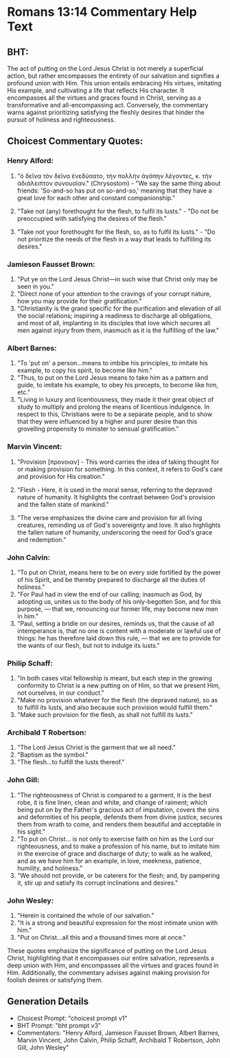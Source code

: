# Romans 13:14 Commentary Help Text

## BHT:
The act of putting on the Lord Jesus Christ is not merely a superficial action, but rather encompasses the entirety of our salvation and signifies a profound union with Him. This union entails embracing His virtues, imitating His example, and cultivating a life that reflects His character. It encompasses all the virtues and graces found in Christ, serving as a transformative and all-encompassing act. Conversely, the commentary warns against prioritizing satisfying the fleshly desires that hinder the pursuit of holiness and righteousness.

## Choicest Commentary Quotes:
### Henry Alford:
1. "ὁ δεῖνα τὸν δεῖνα ἐνεδύσατο, τὴν πολλὴν ἀγάπην λέγοντες, κ. τὴν ἀδιάλειπτον συνουσίαν." (Chrysostom) - "We say the same thing about friends: 'So-and-so has put on so-and-so,' meaning that they have a great love for each other and constant companionship." 

2. "Take not (any) forethought for the flesh, to fulfil its lusts." - "Do not be preoccupied with satisfying the desires of the flesh." 

3. "Take not your forethought for the flesh, so, as to fulfil its lusts." - "Do not prioritize the needs of the flesh in a way that leads to fulfilling its desires."

### Jamieson Fausset Brown:
1. "Put ye on the Lord Jesus Christ—in such wise that Christ only may be seen in you."
2. "Direct none of your attention to the cravings of your corrupt nature, how you may provide for their gratification."
3. "Christianity is the grand specific for the purification and elevation of all the social relations; inspiring a readiness to discharge all obligations, and most of all, implanting in its disciples that love which secures all men against injury from them, inasmuch as it is the fulfilling of the law."

### Albert Barnes:
1. "To 'put on' a person...means to imbibe his principles, to imitate his example, to copy his spirit, to become like him."
2. "Thus, to put on the Lord Jesus means to take him as a pattern and guide, to imitate his example, to obey his precepts, to become like him, etc."
3. "Living in luxury and licentiousness, they made it their great object of study to multiply and prolong the means of licentious indulgence. In respect to this, Christians were to be a separate people, and to show that they were influenced by a higher and purer desire than this grovelling propensity to minister to sensual gratification."

### Marvin Vincent:
1. "Provision [προνοιαν] - This word carries the idea of taking thought for or making provision for something. In this context, it refers to God's care and provision for His creation." 

2. "Flesh - Here, it is used in the moral sense, referring to the depraved nature of humanity. It highlights the contrast between God's provision and the fallen state of mankind." 

3. "The verse emphasizes the divine care and provision for all living creatures, reminding us of God's sovereignty and love. It also highlights the fallen nature of humanity, underscoring the need for God's grace and redemption."

### John Calvin:
1. "To put on Christ, means here to be on every side fortified by the power of his Spirit, and be thereby prepared to discharge all the duties of holiness."
2. "For Paul had in view the end of our calling; inasmuch as God, by adopting us, unites us to the body of his only-begotten Son, and for this purpose, — that we, renouncing our former life, may become new men in him."
3. "Paul, setting a bridle on our desires, reminds us, that the cause of all intemperance is, that no one is content with a moderate or lawful use of things: he has therefore laid down this rule, — that we are to provide for the wants of our flesh, but not to indulge its lusts."

### Philip Schaff:
1. "In both cases vital fellowship is meant, but each step in the growing conformity to Christ is a new putting on of Him, so that we present Him, not ourselves, in our conduct."
2. "Make no provision whatever for the flesh (the depraved nature), so as to fulfill its lusts, and also because such provision would fulfill them."
3. "Make such provision for the flesh, as shall not fulfill its lusts."

### Archibald T Robertson:
1. "The Lord Jesus Christ is the garment that we all need." 
2. "Baptism as the symbol."
3. "The flesh...to fulfill the lusts thereof."

### John Gill:
1. "The righteousness of Christ is compared to a garment, it is the best robe, it is fine linen, clean and white, and change of raiment; which being put on by the Father's gracious act of imputation, covers the sins and deformities of his people, defends them from divine justice, secures them from wrath to come, and renders them beautiful and acceptable in his sight."
2. "To put on Christ... is not only to exercise faith on him as the Lord our righteousness, and to make a profession of his name, but to imitate him in the exercise of grace and discharge of duty; to walk as he walked, and as we have him for an example, in love, meekness, patience, humility, and holiness."
3. "We should not provide, or be caterers for the flesh; and, by pampering it, stir up and satisfy its corrupt inclinations and desires."

### John Wesley:
1. "Herein is contained the whole of our salvation."
2. "It is a strong and beautiful expression for the most intimate union with him."
3. "Put on Christ...all this and a thousand times more at once."

These quotes emphasize the significance of putting on the Lord Jesus Christ, highlighting that it encompasses our entire salvation, represents a deep union with Him, and encompasses all the virtues and graces found in Him. Additionally, the commentary advises against making provision for foolish desires or satisfying them.


## Generation Details
- Choicest Prompt: "choicest prompt v1"
- BHT Prompt: "bht prompt v3"
- Commentators: "Henry Alford, Jamieson Fausset Brown, Albert Barnes, Marvin Vincent, John Calvin, Philip Schaff, Archibald T Robertson, John Gill, John Wesley"
